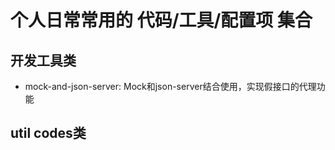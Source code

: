 # 个人日常常用的 代码/工具/配置项 集合

## 开发工具类
* mock-and-json-server: Mock和json-server结合使用，实现假接口的代理功能

## util codes类